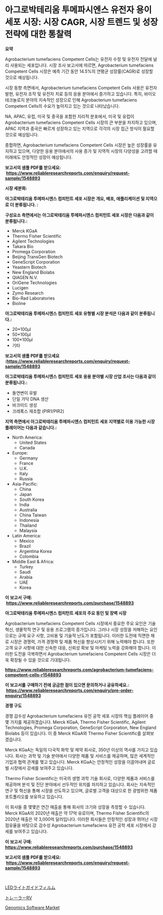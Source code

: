 <p><h1>아그로박테리움 투메파시엔스 유전자 용이세포 시장: 시장 CAGR, 시장 트렌드 및 성장 전략에 대한 통찰력</h1></p><p><strong>요약</strong></p>
<p><p>Agrobacterium tumefaciens Competent Cells는 유전자 수정 및 유전자 전달에 널리 사용되는 세포입니다. 시장 조사 보고서에 따르면, Agrobacterium tumefaciens Competent Cells 시장은 예측 기간 동안 14.5%의 연평균 성장률(CAGR)로 성장할 것으로 예상됩니다.</p><p>시장 동향 측면에서, Agrobacterium tumefaciens Competent Cells 사용은 유전자 발현, 유전자 조작 및 유전자 치료 등의 응용 분야에서 증가하고 있습니다. 특히, 바이오 테크놀로지 분야의 지속적인 성장으로 인해 Agrobacterium tumefaciens Competent Cells의 수요가 높아지고 있는 것으로 나타났습니다.</p><p>NA, APAC, 유럽, 미국 및 중국을 포함한 지리적 분포에서, 미국 및 유럽이 Agrobacterium tumefaciens Competent Cells 시장의 큰 부분을 차지하고 있으며, APAC 지역과 중국은 빠르게 성장하고 있는 지역으로 각각의 시장 접근 방식이 필요할 것으로 예상됩니다.</p><p>종합하면, Agrobacterium tumefaciens Competent Cells 시장은 높은 성장률을 유지하고 있으며, 다양한 응용 분야에서의 사용 증가 및 지역적 시장의 다양성을 고려할 때 미래에도 안정적인 성장이 예상됩니다.</p></p>
<p><strong>보고서의 샘플 PDF를 받으세요: &nbsp;<a href="https://www.reliableresearchreports.com/enquiry/request-sample/1548893">https://www.reliableresearchreports.com/enquiry/request-sample/1548893</a></strong></p>
<p><strong>시장 세분화:</strong></p>
<p><strong> 아그로박테리움 투메파시엔스 컴피턴트 세포 시장은 개요, 배포, 애플리케이션 및 지역으로 더 분류됩니다. :</strong></p>
<p><strong>구성요소 측면에서는 아그로박테리움 투메파시엔스 컴피턴트 세포 시장은 다음과 같이 분류됩니다.:</strong></p>
<p><ul><li>Merck KGaA</li><li>Thermo Fisher Scientific</li><li>Agilent Technologies</li><li>Takara Bio</li><li>Promega Corporation</li><li>Beijing TransGen Biotech</li><li>GeneScript Corporation</li><li>Yeastern Biotech</li><li>New England Biolabs</li><li>QIAGEN N.V.</li><li>OriGene Technologies</li><li>Lucigen</li><li>Zymo Research</li><li>Bio-Rad Laboratories</li><li>Bioline</li></ul></p>
<p><strong> 아그로박테리움 투메파시엔스 컴피턴트 세포 유형별 시장 분석은 다음과 같이 분류됩니다.:</strong></p>
<p><ul><li>20*100μl</li><li>50*100μl</li><li>100*100μl</li><li>기타</li></ul></p>
<p><strong>보고서의 샘플 PDF를 받으세요 :<a href="https://www.reliableresearchreports.com/enquiry/request-sample/1548893">https://www.reliableresearchreports.com/enquiry/request-sample/1548893</a></strong></p>
<p><strong> 아그로박테리움 투메파시엔스 컴피턴트 세포 응용 분야별 시장 산업 조사는 다음과 같이 분류됩니다.:</strong></p>
<p><ul><li>돌연변이 유발</li><li>단일 가닥 DNA 생산</li><li>바크미드 생성</li><li>크레록스 재조합 (PIR1/PIR2)</li></ul></p>
<p><strong>지역 측면에서 아그로박테리움 투메파시엔스 컴피턴트 세포 지역별로 이용 가능한 시장 플레이어는 다음과 같습니다.:</strong></p>
<p><ul>
    <li>
        North America:
        <ul>
            <li>United States</li>
            <li>Canada</li>
        </ul>
    </li>
    <li>
        Europe:
        <ul>
            <li>Germany</li>
            <li>France</li>
            <li>U.K.</li>
            <li>Italy</li>
            <li>Russia</li>
        </ul>
    </li>
    <li>
        Asia-Pacific:
        <ul>
            <li>China</li>
            <li>Japan</li>
            <li>South Korea</li>
            <li>India</li>
            <li>Australia</li>
            <li>China Taiwan</li>
            <li>Indonesia</li>
            <li>Thailand</li>
            <li>Malaysia</li>
        </ul>
    </li>
    <li>
        Latin America:
        <ul>
            <li>Mexico</li>
            <li>Brazil</li>
            <li>Argentina Korea</li>
            <li>Colombia</li>
        </ul>
    </li>
    <li>
        Middle East & Africa:
        <ul>
            <li>Turkey</li>
            <li>Saudi</li>
            <li>Arabia</li>
            <li>UAE</li>
            <li>Korea</li>
        </ul>
    </li>
    </ul></p>
<p><strong>이 보고서 구매: &nbsp;<a href="https://www.reliableresearchreports.com/purchase/1548893">https://www.reliableresearchreports.com/purchase/1548893</a></strong></p>
<p><strong>아그로박테리움 투메파시엔스 컴피턴트 세포의 주요 동인 및 장벽 시장</strong></p>
<p><p>Agrobacterium tumefaciens Competent Cells 시장에서 중요한 주요 요인은 기술 혁신, 생물학적 연구 및 응용 프로그램의 증가입니다. 그러나 시장 성장을 저해하는 요인으로는 규제 요구 사항, 고비용 및 기술적 난도가 포함됩니다. 이러한 도전에 직면한 채로 시장은 경쟁력, 가격 경쟁력 및 제품 혁신을 향상시키기 위해 노력해야 합니다. 또한 고객 요구 사항에 대한 신속한 대응, 신뢰성 확보 및 마케팅 노력을 강화해야 합니다. 이러한 도전을 극복하면서 Agrobacterium tumefaciens Competent Cells 시장은 더욱 확장될 수 있을 것으로 기대됩니다.</p></p>
<p><strong><a href="https://www.reliableresearchreports.com/agrobacterium-tumefaciens-competent-cells-r1548893">https://www.reliableresearchreports.com/agrobacterium-tumefaciens-competent-cells-r1548893</a></strong></p>
<p><strong>이 보고서를 구매하기 전에 궁금한 점이 있으면 문의하거나 공유하세요.: &nbsp;<a href="https://www.reliableresearchreports.com/enquiry/pre-order-enquiry/1548893">https://www.reliableresearchreports.com/enquiry/pre-order-enquiry/1548893</a></strong></p>
<p><strong>경쟁 구도</strong></p>
<p><p>경쟁 감수성 Agrobacterium tumefaciens 유전 공학 세포 시장의 핵심 플레이어 중 몇 가지를 제공하겠습니다. Merck KGaA, Thermo Fisher Scientific, Agilent Technologies, Promega Corporation, GeneScript Corporation, New England Biolabs 등이 있습니다. 이 중 Merck KGaA와 Thermo Fisher Scientific를 살펴보겠습니다.</p><p>Merck KGaA는 독일의 다국적 화학 및 제약 회사로, 350년 이상의 역사를 가지고 있습니다. 회사는 과학 및 기술 분야에서 다양한 제품 및 서비스를 제공하며, 많은 세계적인 기업과 협력 관계를 맺고 있습니다. Merck KGaA는 안정적인 성장을 이끌어내며 글로벌 시장에서 강세를 보여주고 있습니다.</p><p>Thermo Fisher Scientific는 미국의 생명 과학 기술 회사로, 다양한 제품과 서비스를 제공하며 분석 및 진단 분야에서 선두적인 위치를 차지하고 있습니다. 회사는 지속적인 연구 및 혁신을 통해 시장을 선도하고 있으며, 글로벌 고객을 대상으로 한 광범위한 제품 포트폴리오를 보유하고 있습니다.</p><p>이 회사들 중 몇몇은 연간 매출을 통해 회사의 크기와 성장을 측정할 수 있습니다. Merck KGaA의 2020년 매출은 약 17억 유로이며, Thermo Fisher Scientific의 2020년 매출은 약 3,000억 달러입니다. 이러한 회사들은 안정적인 성장과 뛰어난 시장 점유율을 바탕으로 감수성 Agrobacterium tumefaciens 유전 공학 세포 시장에서 강세를 보여주고 있습니다.</p></p>
<p><strong>이 보고서 구매: &nbsp; <a href="https://www.reliableresearchreports.com/purchase/1548893">https://www.reliableresearchreports.com/purchase/1548893</a></strong></p>
<p><strong>보고서의 샘플 PDF를 받으세요: &nbsp;<a href="https://www.reliableresearchreports.com/enquiry/request-sample/1548893">https://www.reliableresearchreports.com/enquiry/request-sample/1548893</a></strong><strong></strong></p>
<p>&nbsp;</p>
<p><p><a href="https://github.com/LeanneBruen2023/Market-Research-Report-List-1/blob/main/684510226381.md">LEDライトガイドフィルム</a></p><p><a href="https://github.com/zekaoe592392/Market-Research-Report-List-1/blob/main/131993526382.md">トレーラーRV</a></p><p><a href="https://github.com/WillieWoodard/Market-Research-Report-List-4/blob/main/genomics-software-market.md">Genomics Software Market</a></p></p>